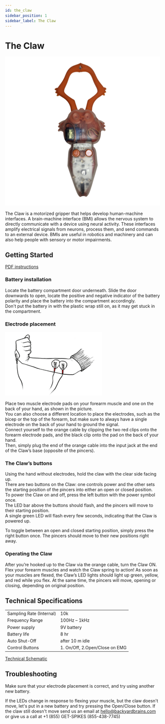 ```yaml
---
id: the_claw
sidebar_position: 1
sidebar_label: The Claw
---
```


# The Claw #

![image of claw](./Claw.png)

The Claw is a motorized gripper that helps develop human-machine interfaces. A brain-machine interface (BMI) allows the nervous system to directly communicate with a device using neural activity. These interfaces amplify electrical signals from neurons, process them, and send commands to an external device. BMIs are useful in robotics and machinery and can also help people with sensory or motor impairments.

## Getting Started ##

[PDF instructions](./Claw_Insert.pdf)

### Battery installation ###

Locate the battery compartment door underneath. Slide the door downwards to open, locate the positive and negative indicator of the battery polarity and place the battery into the compartment accordingly.  
Don't put the battery in with the plastic wrap still on, as it may get stuck in the compartment.

### Electrode placement ###

![electrode placement](./electrode_placement.png)

Place two muscle electrode pads on your forearm muscle and one on the back of your hand, as shown in the picture.  
You can also choose a different location to place the electrodes, such as the bicep or the top of the forearm, but make sure to always have a single electrode on the back of your hand to ground the signal.  
Connect yourself to the orange cable by clipping the two red clips onto the forearm electrode pads, and the black clip onto the pad on the back of your hand.  
Then, simply plug the end of the orange cable into the input jack at the end of the Claw’s base (opposite of the pincers).

### The Claw’s buttons ###

Using the hand without electrodes, hold the claw with the clear side facing up.  
There are two buttons on the Claw: one controls power and the other sets the starting position of the pincers into either an open or closed position.  
To power the Claw on and off, press the left button with the power symbol once.  
The LED bar above the buttons should flash, and the pincers will move to their starting position.  
A single green LED will flash every few seconds, indicating that the Claw is powered up.   

To toggle between an open and closed starting position, simply press the right button once.
The pincers should move to their new positions right away.

### Operating the Claw ###

After you’re hooked up to the Claw via the orange cable, turn the Claw ON.  
Flex your forearm muscles and watch the Claw spring to action! As soon as your muscles are flexed, the Claw’s LED lights should light up green, yellow, and red while you flex.
At the same time, the pincers will move, opening or closing, depending on original position.

## Technical Specifications ##

|||
|---|---|
|Sampling Rate (Internal) |	10k|
|Frequency Range |	100Hz – 1kHz|
|Power supply |	9V battery|
|Battery life |	8 hr|
|Auto Shut-Off |	after 10 m idle|
|Control Buttons |1. On/Off, 2.Open/Close on EMG|

[Technical Schematic](https://backyardbrains.com/products/files/theClawV1.pdf)


## Troubleshooting ##

Make sure that your electrode placement is correct, and try using another new battery.

If the LEDs change in response to flexing your muscle, but the claw doesn't move, let's put in a new battery and try pressing the Open/Close button. 
If the claw still doesn't move send us an email at hello@backyardbrains.com or give us a call at  +1 (855) GET-SPIKES (855-438-7745) 